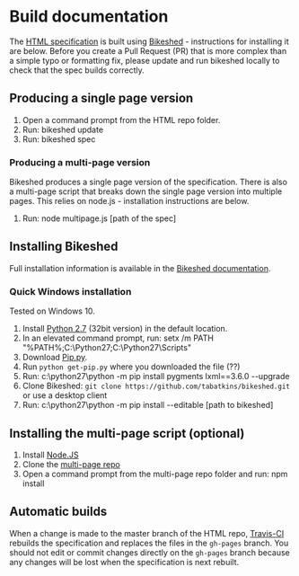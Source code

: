 # Build documentation

The [HTML specification](https://www.w3.org/TR/html52/) is built using [Bikeshed](https://github.com/tabatkins/bikeshed) - instructions for installing it are below.
Before you create a Pull Request (PR) that is more complex than a simple typo or formatting fix,
please update and run bikeshed locally to check that the spec builds correctly.

## Producing a single page version

1. Open a command prompt from the HTML repo folder.
2. Run: bikeshed update
3. Run: bikeshed spec

### Producing a multi-page version

Bikeshed produces a single page version of the specification. 
There is also a multi-page script that breaks down the single page version into multiple pages.
This relies on node.js - installation instructions are below.

1. Run: node multipage.js [path of the spec]

## Installing Bikeshed

Full installation information is available in the [Bikeshed documentation](https://tabatkins.github.io/bikeshed/).

### Quick Windows installation

Tested on Windows 10.

1. Install [Python 2.7](https://www.python.org/downloads/) (32bit version) in the default location.
2. In an elevated command prompt, run: setx /m PATH "%PATH%;C:\Python27;C:\Python27\Scripts"
3. Download [Pip.py](https://bootstrap.pypa.io/get-pip.py).
4. Run `python get-pip.py` where you downloaded the file (??)
5. Run: c:\python27\python -m pip install pygments lxml==3.6.0 --upgrade
6. Clone Bikeshed: `git clone https://github.com/tabatkins/bikeshed.git` or use a desktop client
7. Run: c:\python27\python -m pip install --editable [path to bikeshed]

## Installing the multi-page script (optional)

1. Install [Node.JS](https://nodejs.org)
2. Clone the [multi-page repo](https://github.com/adrianba/multipage)
3. Open a command prompt from the multi-page repo folder and run: npm install


## Automatic builds

When a change is made to the master branch of the HTML repo, [Travis-CI](https://travis-ci.org/) rebuilds the specification and replaces the files in the `gh-pages` branch.
You should not edit or commit changes directly on the `gh-pages` branch because any changes will be lost when the specification is next rebuilt.
